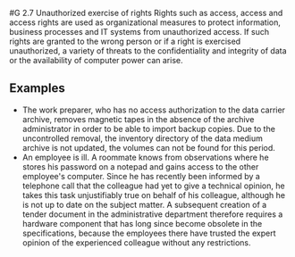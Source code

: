 #G 2.7 Unauthorized exercise of rights
Rights such as access, access and access rights are used as organizational measures to protect information, business processes and IT systems from unauthorized access. If such rights are granted to the wrong person or if a right is exercised unauthorized, a variety of threats to the confidentiality and integrity of data or the availability of computer power can arise.



## Examples 
* The work preparer, who has no access authorization to the data carrier archive, removes magnetic tapes in the absence of the archive administrator in order to be able to import backup copies. Due to the uncontrolled removal, the inventory directory of the data medium archive is not updated, the volumes can not be found for this period.
* An employee is ill. A roommate knows from observations where he stores his password on a notepad and gains access to the other employee's computer. Since he has recently been informed by a telephone call that the colleague had yet to give a technical opinion, he takes this task unjustifiably true on behalf of his colleague, although he is not up to date on the subject matter. A subsequent creation of a tender document in the administrative department therefore requires a hardware component that has long since become obsolete in the specifications, because the employees there have trusted the expert opinion of the experienced colleague without any restrictions.




